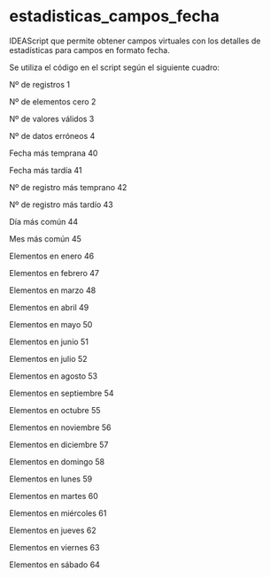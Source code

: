 # estadisticas_campos_fecha
IDEAScript que permite obtener campos virtuales con los detalles de estadísticas para campos en formato fecha.

Se utiliza el código en el script según el siguiente cuadro:

Nº de registros 1 

Nº de elementos cero 2 

Nº de valores válidos 3 

Nº de datos erróneos 4 

Fecha más temprana 40 

Fecha más tardía 41 

Nº de registro más temprano 42 

Nº de registro más tardío 43 

Día más común 44 

Mes más común 45 

Elementos en enero 46 

Elementos en febrero 47 

Elementos en marzo 48 

Elementos en abril 49 

Elementos en mayo 50 

Elementos en junio 51 

Elementos en julio 52 

Elementos en agosto 53 

Elementos en septiembre 54 

Elementos en octubre 55 

Elementos en noviembre 56 

Elementos en diciembre 57 

Elementos en domingo 58 

Elementos en lunes 59 

Elementos en martes 60 

Elementos en miércoles 61 

Elementos en jueves 62 

Elementos en viernes 63 

Elementos en sábado 64 

